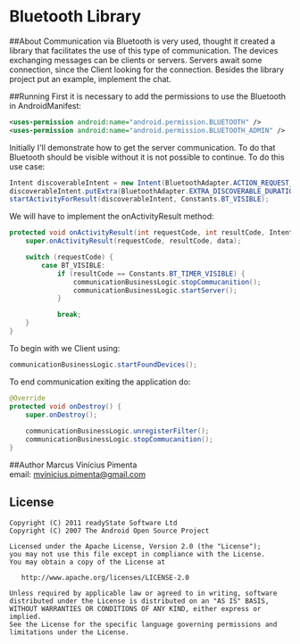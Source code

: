 Bluetooth Library
=================

##About
Communication via Bluetooth is very used, thought it created a library that facilitates the use of this type of communication. The devices exchanging messages can be clients or servers. 
Servers await some connection, since the Client looking for the connection. Besides the library project put an example, implement the chat.

##Running
First it is necessary to add the permissions to use the Bluetooth in AndroidManifest:
```xml
<uses-permission android:name="android.permission.BLUETOOTH" />
<uses-permission android:name="android.permission.BLUETOOTH_ADMIN" />
```

Initially I'll demonstrate how to get the server communication. To do that Bluetooth should be visible without it is not possible to continue. To do this use case:
```java
Intent discoverableIntent = new Intent(BluetoothAdapter.ACTION_REQUEST_DISCOVERABLE);
discoverableIntent.putExtra(BluetoothAdapter.EXTRA_DISCOVERABLE_DURATION, BT_TIMER_VISIBLE); 
startActivityForResult(discoverableIntent, Constants.BT_VISIBLE); 
```

We will have to implement the onActivityResult method:
```java
protected void onActivityResult(int requestCode, int resultCode, Intent data) {
	super.onActivityResult(requestCode, resultCode, data);

	switch (requestCode) {
		case BT_VISIBLE:
			if (resultCode == Constants.BT_TIMER_VISIBLE) {
				communicationBusinessLogic.stopCommucanition();
				communicationBusinessLogic.startServer();
			} 

			break;
	}
}
```

To begin with we Client using:
```java
communicationBusinessLogic.startFoundDevices();
```

To end communication exiting the application do:
```java
@Override
protected void onDestroy() {
	super.onDestroy();
		
	communicationBusinessLogic.unregisterFilter();
	communicationBusinessLogic.stopCommucanition();
}
```

##Author
Marcus Vinícius Pimenta  
email: [mvinicius.pimenta@gmail.com](mailto:mvinicius.pimenta@gmail.com)

License
-------

    Copyright (C) 2011 readyState Software Ltd
    Copyright (C) 2007 The Android Open Source Project

    Licensed under the Apache License, Version 2.0 (the "License");
    you may not use this file except in compliance with the License.
    You may obtain a copy of the License at

       http://www.apache.org/licenses/LICENSE-2.0

    Unless required by applicable law or agreed to in writing, software
    distributed under the License is distributed on an "AS IS" BASIS,
    WITHOUT WARRANTIES OR CONDITIONS OF ANY KIND, either express or implied.
    See the License for the specific language governing permissions and
    limitations under the License.

 [1]: http://repository.sonatype.org/service/local/artifact/maven/redirect?r=central-proxy&g=com.readystatesoftware.sqliteasset&a=sqliteassethelper&v=LATEST&&c=jar
